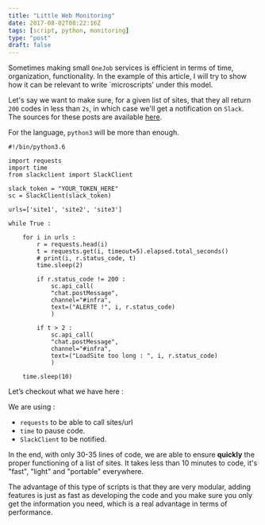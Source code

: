 ```yaml
---
title: "Little Web Monitoring"
date: 2017-08-02T08:22:16Z
tags: [script, python, monitoring]
type: "post"
draft: false
---
```


Sometimes making small `OneJob` services is efficient in terms of time, organization, functionality.
In the example of this article, I will try to show how it can be relevant to write `microscripts' under this model.

Let's say we want to make sure, for a given list of sites, that they all return `200` codes in less than `2s`, in which case we'll get a notification on `Slack`.
The sources for these posts are available [here](https://github.com/Kaderovski/Slack-Bot-Web-Alert/blob/master/bot.py).

For the language, `python3` will be more than enough.

```
#!/bin/python3.6

import requests
import time
from slackclient import SlackClient

slack_token = "YOUR_TOKEN_HERE"
sc = SlackClient(slack_token)

urls=['site1', 'site2', 'site3']

while True :

    for i in urls :
        r = requests.head(i)
        t = requests.get(i, timeout=5).elapsed.total_seconds()
        # print(i, r.status_code, t)
        time.sleep(2)

        if r.status_code != 200 :
            sc.api_call(
            "chat.postMessage",
            channel="#infra",
            text=("ALERTE !", i, r.status_code)
            )

        if t > 2 :
            sc.api_call(
            "chat.postMessage",
            channel="#infra",
            text=("LoadSite too long : ", i, r.status_code)
            )

    time.sleep(10)
```

Let’s checkout what we have here :

We are using : 

* `requests` to be able to call sites/url
* `time` to pause code.
* `SlackClient` to be notified.

In the end, with only 30-35 lines of code, we are able to ensure **quickly** the proper functioning of a list of sites.
It takes less than 10 minutes to code, it's "fast", "light" and "portable" everywhere.

The advantage of this type of scripts is that they are very modular, adding features is just as fast as developing the code and you make sure you only get the information you need, which is a real advantage in terms of performance. 
